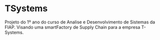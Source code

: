 # TSystems
Projeto do 1º ano do curso de Analise e Desenvolvimento de Sistemas da FIAP. Visando uma smartFactory de Supply Chain para a empresa T-Systems.
